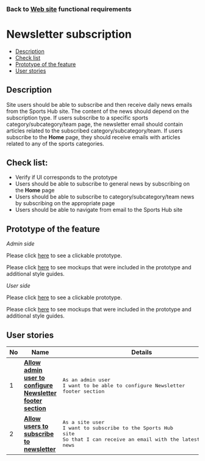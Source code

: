 ### Back to [Web site](../../#web-site) functional requirements

# Newsletter subscription

- [Description](#description)
- [Check list](#check-list)
- [Prototype of the feature](#prototype-of-the-feature)
- [User stories](#user-stories)

## Description

Site users should be able to subscribe and then receive daily news emails from the Sports Hub site. The content of the news should depend on the subscription type. If users subscribe to a specific sports category/subcategory/team page, the newsletter email should contain articles related to the subscribed category/subcategory/team. If users subscribe to the <b>Home</b> page, they should receive emails with articles related to any of the sports categories.

## Check list:

  - Verify if UI corresponds to the prototype
  - Users should be able to subscribe to general news by subscribing on the <b>Home</b> page
  - Users should be able to subscribe to category/subcategory/team news by subscribing on the appropriate page
  - Users should be able to navigate from email to the Sports Hub site

## Prototype of the feature

_Admin side_

Please click [here](https://www.figma.com/proto/7AUcQB82LimoDlaD7rl4uw/Site-Footer?node-id=0%3A3859&viewport=-3358%2C515%2C0.10175449401140213&scaling=min-zoom) to see a clickable prototype.

Please click [here](https://www.figma.com/file/7AUcQB82LimoDlaD7rl4uw/Site-Footer?node-id=0%3A1073) to see mockups that were included in the prototype and additional style guides.

_User side_

Please click [here](https://www.figma.com/proto/9TMDdhuvrYo8qNJh90uklV/Newsletter-Email?node-id=7187%3A13625&viewport=500%2C389%2C0.08647241443395615&scaling=min-zoom) to see a clickable prototype.

Please click [here](https://www.figma.com/file/9TMDdhuvrYo8qNJh90uklV/Newsletter-Email?node-id=0%3A1) to see mockups that were included in the prototype and additional style guides.

## User stories

No           |      Name     |   Details
------------ | ------------- | -------------
1 |[**Allow admin user to configure Newsletter footer section**](/products/sports_hub_portal/web_application_features/newsletter_email/user_stories/configure_newsletter)|<pre>As an admin user<br>I want to be able to configure Newsletter footer section</pre>
2 |[**Allow users to subscribe to newsletter**](/products/sports_hub_portal/web_application_features/newsletter_email/user_stories/newsletter_subscription)|<pre>As a site user<br>I want to subscribe to the Sports Hub site<br>So that I can receive an email with the latest sports news</pre>
